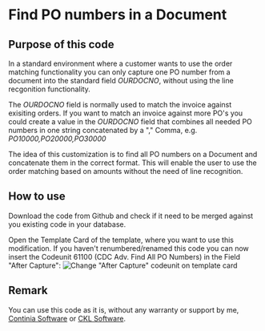 # Find PO numbers in a Document #

## Purpose of this code ##
In a standard environment where a customer wants to use the order matching functionality you can only capture one PO number from a document into the standard field *OURDOCNO*, without using the line recgonition functionality.

The *OURDOCNO* field is normally used to match the invoice against exisiting orders.
If you want to match an invoice against more PO's you could create a value in the *OURDOCNO* field that combines all needed PO numbers in one string concatenated by a "," Comma, e.g. *PO10000,PO20000,PO30000*

The idea of this customization is to find all PO numbers on a Document and concatenate them in the correct format.
This will enable the user to use the order matching based on amounts without the need of line recognition.

## How to use ##
Download the code from Github and check if it need to be merged against you existing code in your database.

Open the Template Card of the template, where you want to use this modification.
If you haven't renumbered/renamed this code you can now insert the Codeunit 61100 (CDC Adv. Find All PO Numbers) in the Field "After Capture":
![Change "After Capture" codeunit on template card](https://github.com/sradloff/Document-Capture/blob/master/Find%20PO%20numbers%20in%20Document%20for%20order%20matching/Documentation/Template-Card-Codeunits.png?raw=true)

## Remark ##
You can use this code as it is, without any warranty or support by me, [Continia Software](https://www.continia.com "Continia Software") or [CKL Software](https://www.ckl-kore.de "CKL Software - Add-ons for Microsoft Dynamics Business Central and NAV").